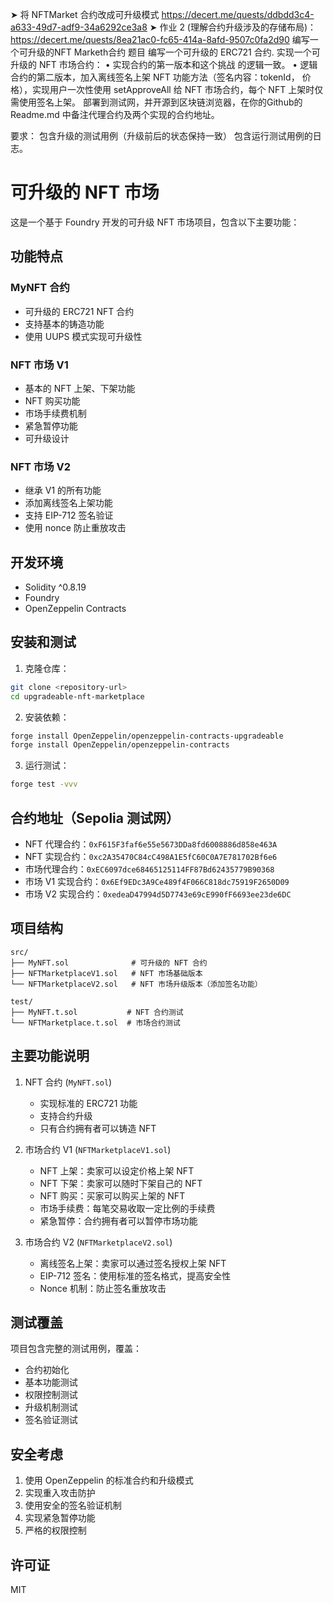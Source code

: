 ➤ 将 NFTMarket 合约改成可升级模式  https://decert.me/quests/ddbdd3c4-a633-49d7-adf9-34a6292ce3a8
➤ 作业 2 (理解合约升级涉及的存储布局)： https://decert.me/quests/8ea21ac0-fc65-414a-8afd-9507c0fa2d90
编写一个可升级的NFT Marketh合约
题目
编写一个可升级的 ERC721 合约.
实现⼀个可升级的 NFT 市场合约：
• 实现合约的第⼀版本和这个挑战 的逻辑一致。
• 逻辑合约的第⼆版本，加⼊离线签名上架 NFT 功能⽅法（签名内容：tokenId， 价格），实现⽤户⼀次性使用 setApproveAll 给 NFT 市场合约，每个 NFT 上架时仅需使⽤签名上架。
部署到测试⽹，并开源到区块链浏览器，在你的Github的 Readme.md 中备注代理合约及两个实现的合约地址。

要求：
包含升级的测试用例（升级前后的状态保持一致）
包含运行测试用例的日志。


# 可升级的 NFT 市场

这是一个基于 Foundry 开发的可升级 NFT 市场项目，包含以下主要功能：

## 功能特点

### MyNFT 合约
- 可升级的 ERC721 NFT 合约
- 支持基本的铸造功能
- 使用 UUPS 模式实现可升级性

### NFT 市场 V1
- 基本的 NFT 上架、下架功能
- NFT 购买功能
- 市场手续费机制
- 紧急暂停功能
- 可升级设计

### NFT 市场 V2
- 继承 V1 的所有功能
- 添加离线签名上架功能
- 支持 EIP-712 签名验证
- 使用 nonce 防止重放攻击

## 开发环境

- Solidity ^0.8.19
- Foundry
- OpenZeppelin Contracts

## 安装和测试

1. 克隆仓库：
```bash
git clone <repository-url>
cd upgradeable-nft-marketplace
```

2. 安装依赖：
```bash
forge install OpenZeppelin/openzeppelin-contracts-upgradeable
forge install OpenZeppelin/openzeppelin-contracts
```

3. 运行测试：
```bash
forge test -vvv
```

## 合约地址（Sepolia 测试网）

- NFT 代理合约：`0xF615F3faf6e55e5673DDa8fd6008886d858e463A`
- NFT 实现合约：`0xc2A35470C84cC498A1E5fC60C0A7E781702Bf6e6`
- 市场代理合约：`0xEC6097dce68465125114FF87Bd62435779B90368`
- 市场 V1 实现合约：`0x6Ef9EDc3A9Ce489f4F066C818dc75919F2650D09`
- 市场 V2 实现合约：`0xedeaD47994d5D7743e69cE990fF6693ee23de6DC`

## 项目结构

```
src/
├── MyNFT.sol              # 可升级的 NFT 合约
├── NFTMarketplaceV1.sol   # NFT 市场基础版本
└── NFTMarketplaceV2.sol   # NFT 市场升级版本（添加签名功能）

test/
├── MyNFT.t.sol           # NFT 合约测试
└── NFTMarketplace.t.sol  # 市场合约测试
```

## 主要功能说明

1. NFT 合约 (`MyNFT.sol`)
   - 实现标准的 ERC721 功能
   - 支持合约升级
   - 只有合约拥有者可以铸造 NFT

2. 市场合约 V1 (`NFTMarketplaceV1.sol`)
   - NFT 上架：卖家可以设定价格上架 NFT
   - NFT 下架：卖家可以随时下架自己的 NFT
   - NFT 购买：买家可以购买上架的 NFT
   - 市场手续费：每笔交易收取一定比例的手续费
   - 紧急暂停：合约拥有者可以暂停市场功能

3. 市场合约 V2 (`NFTMarketplaceV2.sol`)
   - 离线签名上架：卖家可以通过签名授权上架 NFT
   - EIP-712 签名：使用标准的签名格式，提高安全性
   - Nonce 机制：防止签名重放攻击

## 测试覆盖

项目包含完整的测试用例，覆盖：
- 合约初始化
- 基本功能测试
- 权限控制测试
- 升级机制测试
- 签名验证测试

## 安全考虑

1. 使用 OpenZeppelin 的标准合约和升级模式
2. 实现重入攻击防护
3. 使用安全的签名验证机制
4. 实现紧急暂停功能
5. 严格的权限控制

## 许可证

MIT